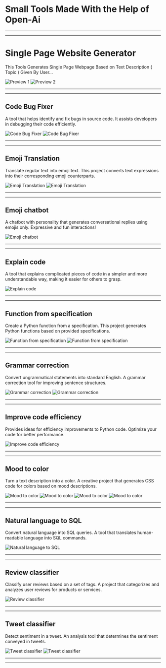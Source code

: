 # Small Tools Made With the Help of Open-Ai

---
---

# Single Page Website Generator  

This Tools Generates Single Page Webpage Based on Text Description  ( Topic ) Given By User...

![Preview 1](https://github.com/mayurpatil77/OpenAI-Projects/blob/main/Single%20Page%20Website%20Generator/Assets/Preview%201.jpg?raw=true)
![Preview 2](https://github.com/mayurpatil77/OpenAI-Projects/blob/main/Single%20Page%20Website%20Generator/Assets/Preview%202.jpg?raw=true)

---
---

## Code Bug Fixer
A tool that helps identify and fix bugs in source code. It assists developers in debugging their code efficiently.

![Code Bug Fixer](https://github.com/mayurpatil77/OpenAI-Projects/raw/main/Code%20Bug%20Fixer/Assets/preview%202.jpg?raw=true)
![Code Bug Fixer](https://github.com/mayurpatil77/OpenAI-Projects/raw/main/Code%20Bug%20Fixer/Assets/preview.jpg?raw=true)

---
---



## Emoji Translation
Translate regular text into emoji text. This project converts text expressions into their corresponding emoji counterparts.

![Emoji Translation](https://github.com/mayurpatil77/OpenAI-Projects/raw/main/Emoji%20Translation/Assets/nice%20Preview.jpg?raw=true)
![Emoji Translation](https://github.com/mayurpatil77/OpenAI-Projects/raw/main/Emoji%20Translation/Assets/preview%202.jpg?raw=true)


---
---

## Emoji chatbot
A chatbot with personality that generates conversational replies using emojis only. Expressive and fun interactions!

![Emoji chatbot](https://github.com/mayurpatil77/OpenAI-Projects/raw/main/Emoji%20chatbot/Assets/screencapture-127-0-0-1-5500-index-html-2023-08-04-15_20_31.jpg?raw=true)

---
---

## Explain code
A tool that explains complicated pieces of code in a simpler and more understandable way, making it easier for others to grasp.

![Explain code](https://github.com/mayurpatil77/OpenAI-Projects/raw/main/Explain%20code/Assets/preview%203.jpg?raw=true)

---
---

## Function from specification
Create a Python function from a specification. This project generates Python functions based on provided specifications.

![Function from specification](https://github.com/mayurpatil77/OpenAI-Projects/raw/main/Function%20from%20specification/Assets/Preview%202.jpg?raw=true)
![Function from specification](https://github.com/mayurpatil77/OpenAI-Projects/raw/main/Function%20from%20specification/Assets/Preview.jpg?raw=true)


---
---

## Grammar correction
Convert ungrammatical statements into standard English. A grammar correction tool for improving sentence structures.

![Grammar correction](https://github.com/mayurpatil77/OpenAI-Projects/raw/main/Grammar%20correction/Assets/preview.jpg?raw=true)
![Grammar correction](https://github.com/mayurpatil77/OpenAI-Projects/raw/main/Grammar%20correction/Assets/preview%202.jpg?raw=true)

---
---

## Improve code efficiency
Provides ideas for efficiency improvements to Python code. Optimize your code for better performance.

![Improve code efficiency](https://github.com/mayurpatil77/OpenAI-Projects/raw/main/Improve%20code%20efficiency/Assets/preview.jpg?raw=true)

---
---

## Mood to color
Turn a text description into a color. A creative project that generates CSS code for colors based on mood descriptions.

![Mood to color](https://github.com/mayurpatil77/OpenAI-Projects/raw/main/Mood%20to%20color/Assets/preview%203.jpg?raw=true)
![Mood to color](https://github.com/mayurpatil77/OpenAI-Projects/raw/main/Mood%20to%20color/Assets/preview%202.jpg?raw=true)
![Mood to color](https://github.com/mayurpatil77/OpenAI-Projects/raw/main/Mood%20to%20color/Assets/preview%201.jpg?raw=true)
![Mood to color](https://github.com/mayurpatil77/OpenAI-Projects/raw/main/Mood%20to%20color/Assets/preview%204.jpg?raw=true)

---
---

## Natural language to SQL
Convert natural language into SQL queries. A tool that translates human-readable language into SQL commands.

![Natural language to SQL](https://github.com/mayurpatil77/OpenAI-Projects/raw/main/Natural%20language%20to%20SQL/Assets/Previe.jpg?raw=true)

---
---

## Review classifier
Classify user reviews based on a set of tags. A project that categorizes and analyzes user reviews for products or services.

![Review classifier](https://github.com/mayurpatil77/OpenAI-Projects/raw/main/Review%20classifier/Assets/Preview.jpg?raw=true)

---
---

## Tweet classifier
Detect sentiment in a tweet. An analysis tool that determines the sentiment conveyed in tweets.

![Tweet classifier](https://github.com/mayurpatil77/OpenAI-Projects/raw/main/Tweet%20classifier/Assets/preview%201.jpg?raw=true)
![Tweet classifier](https://github.com/mayurpatil77/OpenAI-Projects/raw/main/Tweet%20classifier/Assets/preview%202.jpg?raw=true)

---
---
